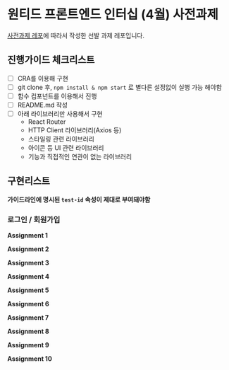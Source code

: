 # 원티드 프론트엔드 인터십 (4월) 사전과제
 [사전과제 레포](https://github.com/walking-sunset/selection-task)에 따라서 작성한 선발 과제 레포입니다.

 ## 진행가이드 체크리스트

- [ ] CRA를 이용해 구현
- [ ] git clone 후, `npm install & npm start` 로 별다른 설정없이 실행 가능 해야함
- [ ] 함수 컴포넌트를 이용해서 진행
- [ ] README.md 작성
- [ ] 아래 라이브러리만 사용해서 구현
  - React Router
  - HTTP Client 라이브러리(Axios 등)
  - 스타일링 관련 라이브러리
  - 아이콘 등 UI 관련 라이브러리
  - 기능과 직접적인 연관이 없는 라이브러리

## 구현리스트
**가이드라인에 명시된 `test-id` 속성이 제대로 부여돼야함**

### 로그인 / 회원가입
**Assignment 1**

**Assignment 2**

**Assignment 3**

**Assignment 4**

**Assignment 5**

**Assignment 6**

**Assignment 7**

**Assignment 8**

**Assignment 9**

**Assignment 10**

